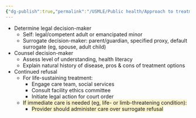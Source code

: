 ```yaml
---
{"dg-publish":true,"permalink":"/USMLE/Public health/Approach to treatment refusal/"}
---
```


- Determine legal decision-maker
	- Self: legal/competent adult or emancipated minor
	- Surrogate decision-maker: parent/guardian, specified proxy, default surrogate (eg, spouse, adult child)
- Counsel decision-maker
	- Assess level of understanding, health literacy
	- Explain natural history of disease, pros & cons of treatment options
- Continued refusal
	- For life-sustaining treatment:
		- Engage care team, social services
		- Consult facility ethics committee
		- Initiate legal action for court order
	- <span style="background:rgba(240, 200, 0, 0.2)">If immediate care is needed (eg, life- or limb-threatening condition):</span>
		- <span style="background:rgba(240, 200, 0, 0.2)">Provider should administer care over surrogate refusal</span>
